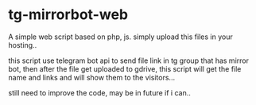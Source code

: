 # tg-mirrorbot-web
A simple web script based on php, js.
simply upload this files in your hosting..

this script use telegram bot api to send file link in tg group that has mirror bot, 
then after the file get uploaded to gdrive, this script will get the file name and links and will show them to the visitors...

still need to improve the code, may be in future if i can..
